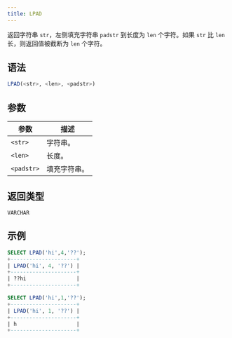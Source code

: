 ```yaml
---
title: LPAD
---
```


返回字符串 `str`，左侧填充字符串 `padstr` 到长度为 `len` 个字符。如果 `str` 比 `len` 长，则返回值被截断为 `len` 个字符。

## 语法

```sql
LPAD(<str>, <len>, <padstr>)
```

## 参数

| 参数       | 描述          |
|------------|---------------|
| `<str>`    | 字符串。      |
| `<len>`    | 长度。        |
| `<padstr>` | 填充字符串。  |

## 返回类型

`VARCHAR`

## 示例

```sql
SELECT LPAD('hi',4,'??');
+---------------------+
| LPAD('hi', 4, '??') |
+---------------------+
| ??hi                |
+---------------------+

SELECT LPAD('hi',1,'??');
+---------------------+
| LPAD('hi', 1, '??') |
+---------------------+
| h                   |
+---------------------+
```